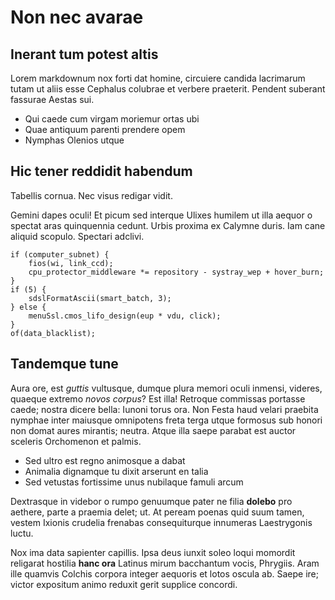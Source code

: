 # Non nec avarae

## Inerant tum potest altis

Lorem markdownum nox forti dat homine, circuiere candida lacrimarum tutam ut
aliis esse Cephalus colubrae et verbere praeterit. Pendent suberant fassurae
Aestas sui.

- Qui caede cum virgam moriemur ortas ubi
- Quae antiquum parenti prendere opem
- Nymphas Olenios utque

## Hic tener reddidit habendum

Tabellis cornua. Nec visus redigar vidit.

Gemini dapes oculi! Et picum sed interque Ulixes humilem ut illa aequor o
spectat aras quinquennia cedunt. Urbis proxima ex Calymne duris. Iam cane
aliquid scopulo. Spectari adclivi.

    if (computer_subnet) {
        fios(wi, link_ccd);
        cpu_protector_middleware *= repository - systray_wep + hover_burn;
    }
    if (5) {
        sdslFormatAscii(smart_batch, 3);
    } else {
        menuSsl.cmos_lifo_design(eup * vdu, click);
    }
    of(data_blacklist);

## Tandemque tune

Aura ore, est *guttis* vultusque, dumque plura memori oculi inmensi, videres,
quaeque extremo *novos corpus*? Est illa! Retroque commissas portasse caede;
nostra dicere bella: Iunoni torus ora. Non Festa haud velari praebita nymphae
inter maiusque omnipotens freta terga utque formosus sub honori non domat aures
mirantis; neutra. Atque illa saepe parabat est auctor sceleris Orchomenon et
palmis.

- Sed ultro est regno animosque a dabat
- Animalia dignamque tu dixit arserunt en talia
- Sed vetustas fortissime unus nubilaque famuli arcum

Dextrasque in videbor o rumpo genuumque pater ne filia **dolebo** pro aethere,
parte a praemia delet; ut. At peream poenas quid suum tamen, vestem Ixionis
crudelia frenabas consequiturque innumeras Laestrygonis luctu.

Nox ima data sapienter capillis. Ipsa deus iunxit soleo loqui momordit religarat
hostilia **hanc ora** Latinus mirum bacchantum vocis, Phrygiis. Aram ille
quamvis Colchis corpora integer aequoris et lotos oscula ab. Saepe ire; victor
expositum animo reduxit gerit supplice concordi.
